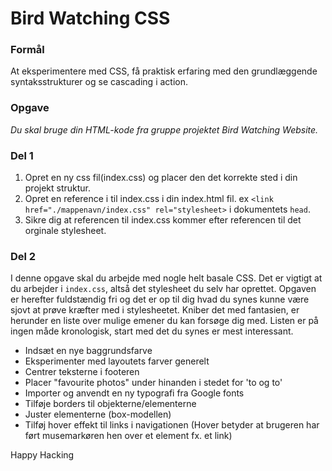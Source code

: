 # Bird Watching CSS

### Formål
At eksperimentere med CSS, få praktisk erfaring med den grundlæggende syntaksstrukturer og se cascading i action.

### Opgave
*Du skal bruge din HTML-kode fra gruppe projektet Bird Watching Website.*<br> 

### Del 1
1. Opret en ny css fil(index.css) og placer den det korrekte sted i din projekt struktur.
2. Opret en reference i til index.css i din index.html fil. ex `<link href="./mappenavn/index.css" rel="stylesheet>` i dokumentets `head`. 
3. Sikre dig at referencen til index.css kommer efter referencen til det orginale stylesheet.

### Del 2
I denne opgave skal du arbejde med nogle helt basale CSS. Det er vigtigt at du arbejder i `index.css`, altså det stylesheet du selv har oprettet. Opgaven er herefter fuldstændig fri og det er op til dig hvad du synes kunne være sjovt at prøve kræfter med i stylesheetet. Kniber det med fantasien, er herunder en liste over mulige emener du kan forsøge dig med. Listen er på ingen måde kronologisk, start med det du synes er mest interessant.

* Indsæt en nye baggrundsfarve
* Eksperimenter med layoutets farver generelt
* Centrer teksterne i footeren
* Placer "favourite photos" under hinanden i stedet for 'to og to'
* Importer og anvendt en ny typografi fra Google fonts
* Tilføje borders til objekterne/elementerne
* Juster elementerne (box-modellen)
* Tilføj hover effekt til links i navigationen (Hover betyder at brugeren har ført musemarkøren hen over et element fx. et link)

Happy Hacking

